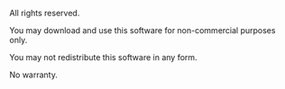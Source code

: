 All rights reserved.

You may download and use this software for non-commercial purposes only. 

You may not redistribute this software in any form. 

No warranty. 
